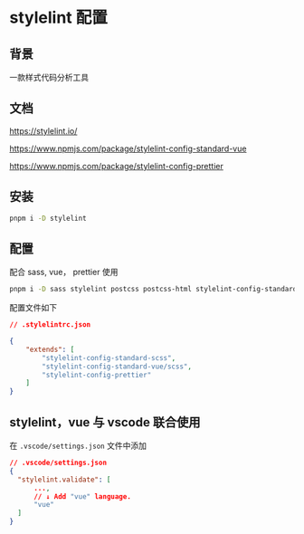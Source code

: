 # stylelint 配置

## 背景

一款样式代码分析工具

## 文档

https://stylelint.io/

https://www.npmjs.com/package/stylelint-config-standard-vue

https://www.npmjs.com/package/stylelint-config-prettier

## 安装

```bash
pnpm i -D stylelint
```

## 配置

配合 sass, vue， prettier 使用

```bash
pnpm i -D sass stylelint postcss postcss-html stylelint-config-standard-scss stylelint-config-standard-vue stylelint-config-prettier
```

配置文件如下

```json
// .stylelintrc.json

{
    "extends": [
        "stylelint-config-standard-scss",
        "stylelint-config-standard-vue/scss",
        "stylelint-config-prettier"
    ]
}
```

## stylelint，vue 与 vscode 联合使用

在 `.vscode/settings.json` 文件中添加

```json
// .vscode/settings.json
{
  "stylelint.validate": [
      ...,
      // ↓ Add "vue" language.
      "vue"
  ]
}
```
